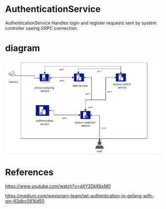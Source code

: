 # AuthenticationService
AuthenticationService Handles login and register requests sent by system controller useing GRPC connection.


# diagram

![Sock Shop frontend](https://github.com/ahmedsharyo/SystemContorellerService/blob/c86491520bf1e38683fd6b4e1291d50a0e6d96af/docs/diagram.png)


# References
https://www.youtube.com/watch?v=d4Y2DkKbxM0

https://medium.com/wesionary-team/jwt-authentication-in-golang-with-gin-63dbc0816d55


